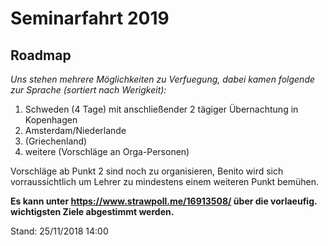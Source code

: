 # Seminarfahrt 2019
## Roadmap

_Uns stehen mehrere Möglichkeiten zu Verfuegung, dabei kamen folgende zur Sprache (sortiert nach Werigkeit):_

1. Schweden (4 Tage) mit anschließender 2 tägiger Übernachtung in Kopenhagen
2. Amsterdam/Niederlande 
3. (Griechenland)
4. weitere (Vorschläge an Orga-Personen)

Vorschläge ab Punkt 2 sind noch zu organisieren, Benito wird sich vorraussichtlich um Lehrer zu mindestens einem weiteren Punkt bemühen.

__Es kann unter https://www.strawpoll.me/16913508/ über die vorlaeufig. wichtigsten Ziele abgestimmt werden.__

Stand: 25/11/2018 14:00
